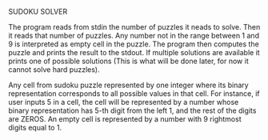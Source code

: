 SUDOKU SOLVER

The program reads from stdin the number of puzzles it neads to solve. Then it reads that number of puzzles. Any number not in the range between 1 and 9 is interpreted as empty cell in the puzzle. The program then computes the puzzle and prints the result to the stdout. If multiple solutions are available it prints one of possible solutions (This is what will be done later, for now it cannot solve hard puzzles).

Any cell from sudoku puzzle represented by one integer where its binary representation corresponds to all possible values in that cell. For instance, if user inputs 5 in a cell, the cell will be represented by a number whose binary representation has 5-th digit from the left 1, and the rest of the digits are ZEROS. An empty cell is represented by a number with 9 rightmost digits equal to 1.
